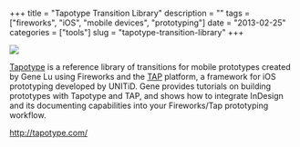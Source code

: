 +++
title = "Tapotype Transition Library"
description = ""
tags = ["fireworks", "iOS", "mobile devices", "prototyping"]
date = "2013-02-25"
categories = ["tools"]
slug = "tapotype-transition-library"
+++


<div class="tool-screenshot mb1"><a href="http://tapotype.com/"><img id="bluga-thumbnail-2759" class="bluga-thumbnail custom" src="//media.konigi.com/bluga/
wt52305e9546098_custom.jpg"/></a></div><p><a href="http://tapotype.com/">Tapotype</a> is a reference library of transitions for mobile prototypes created by Gene Lu using Fireworks and the <a href="http://unitid.nl/2011/03/touch-application-prototypes-tap-for-iphone-and-ipad-using-adobe-fireworks/">TAP</a> platform, a framework for iOS prototyping developed by UNITiD. Gene provides tutorials on building prototypes with Tapotype and TAP, and shows how to integrate InDesign and its documenting capabilities into your Fireworks/Tap prototyping workflow.</p>

  
<p><a href="http://tapotype.com/">http://tapotype.com/</a></p>
      
